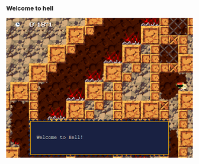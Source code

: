 ### Welcome to hell

![this fucking github](https://raw.githubusercontent.com/Kobun42/kobun42/main/CAVE-STORY-109.png "Yep.")
